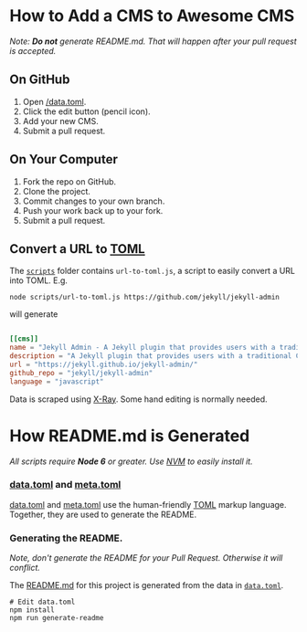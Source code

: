 # How to Add a CMS to Awesome CMS

_Note: **Do not** generate README.md. That will happen after your pull request
is accepted._

## On GitHub

1. Open [/data.toml]().
1. Click the edit button (pencil icon).
1. Add your new CMS.
1. Submit a pull request.

## On Your Computer

1. Fork the repo on GitHub.
1. Clone the project.
1. Commit changes to your own branch.
1. Push your work back up to your fork.
1. Submit a pull request.

## Convert a URL to [TOML][]

The [`scripts`](/scripts) folder contains `url-to-toml.js`, a script
to easily convert a URL into TOML. E.g.

```
node scripts/url-to-toml.js https://github.com/jekyll/jekyll-admin
```

will generate

```toml

[[cms]]
name = "Jekyll Admin - A Jekyll plugin that provides users with a traditional CMS-style graphical interface to author content and administer Jekyll sites."
description = "A Jekyll plugin that provides users with a traditional CMS-style graphical interface to author content and administer Jekyll sites."
url = "https://jekyll.github.io/jekyll-admin/"
github_repo = "jekyll/jekyll-admin"
language = "javascript"
```

Data is scraped using [X-Ray](https://github.com/lapwinglabs/x-ray). Some hand
editing is normally needed.

# How README.md is Generated

_All scripts require **Node 6** or greater. Use [NVM][] to easily install it._

### [data.toml](/data.toml) and [meta.toml](/meta.toml)

[data.toml](/data.toml) and [meta.toml](/meta.toml) use the human-friendly [TOML]
markup language. Together, they are used to generate the README.

### Generating the README.

_Note, don't generate the README for your Pull Request. Otherwise it will
conflict._

The [README.md](/) for this project is generated from the data in
[`data.toml`](data.toml).

```
# Edit data.toml
npm install
npm run generate-readme
```

[NVM]: https://github.com/creationix/nvm
[TOML]: (https://github.com/toml-lang/toml)

